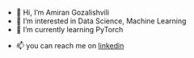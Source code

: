 - 👋 Hi, I’m Amiran Gozalishvili
- 👀 I’m interested in Data Science, Machine Learning
- 🌱 I’m currently learning PyTorch
<!-- - 💞️ I’m looking to collaborate on ... -->
- 📫 you can reach me on [linkedin](https://www.linkedin.com/in/amiran-gozalishvili-71b132ab/)

<!---
AmiranGozalishvili/AmiranGozalishvili is a ✨ special ✨ repository because its `README.md` (this file) appears on your GitHub profile.
You can click the Preview link to take a look at your changes.
--->
